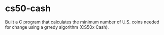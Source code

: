 # cs50-cash
Built a C program that calculates the minimum number of U.S. coins needed for change using a grredy algorithm (CS50x Cash).

